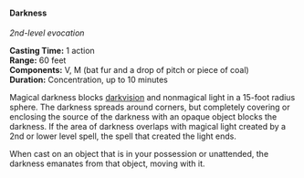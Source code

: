 #### Darkness
<!-- markdownlint-disable link-image-reference-definitions -->
[_metadata_:spell_name]:- "Darkness"
[_metadata_:spell_level]:- "2"
[_metadata_:spell_school]:- "evocation"
[_metadata_:ritual]:- "false"
[_metadata_:casting_time_amount]:- "1"
[_metadata_:casting_time_unit]:- "action"
[_metadata_:range]:- "60 feet"
[_metadata_:target]:- "A 15-foot radius sphere"
[_metadata_:components_verbal]:- "true"
[_metadata_:components_somatic]:- "false"
[_metadata_:components_material]:- "true"
[_metadata_:components_material_description]:- "bat fur and a drop of pitch or piece of coal"
[_metadata_:duration]:- "10 minutes"
[_metadata_:concentration]:- "true"
[_metadata_:compared_to_wotc_srd_5.1]:- "mechanics_same_wording_different"
[_metadata_:compared_to_a5e_srd]:- "mechanics_same_wording_different"
<!-- markdownlint-disable-next-line no-emphasis-as-heading -->
_2nd-level evocation_

**Casting Time:** 1 action \
**Range:** 60 feet \
**Components:** V, M (bat fur and a drop of pitch or piece of coal) \
**Duration:** Concentration, up to 10 minutes

Magical darkness blocks [darkvision](#Exploration_Environment_darkvision) and nonmagical light in a 15-foot radius sphere.
The darkness spreads around corners, but completely covering or enclosing the source of the darkness with an opaque object blocks the darkness.
If the area of darkness overlaps with magical light created by a 2nd or lower level spell, the spell that created the light ends.

When cast on an object that is in your possession or unattended, the darkness emanates from that object, moving with it.
